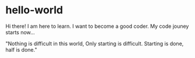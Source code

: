 # hello-world
Hi there!
I am here to learn. I want to become a good coder.
My code jouney starts now...

"Nothing is difficult in this world,
Only starting is difficult.
Starting is done, half is done."
